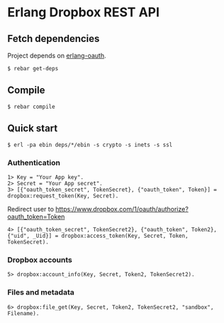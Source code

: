 # Erlang Dropbox REST API

## Fetch dependencies

Project depends on [erlang-oauth](https://github.com/tim/erlang-oauth).

    $ rebar get-deps

## Compile

    $ rebar compile

## Quick start

    $ erl -pa ebin deps/*/ebin -s crypto -s inets -s ssl

### Authentication

    1> Key = "Your App key".
    2> Secret = "Your App secret".
    3> [{"oauth_token_secret", TokenSecret}, {"oauth_token", Token}] = dropbox:request_token(Key, Secret).

Redirect user to https://www.dropbox.com/1/oauth/authorize?oauth_token=Token

    4> [{"oauth_token_secret", TokenSecret2}, {"oauth_token", Token2}, {"uid", _Uid}] = dropbox:access_token(Key, Secret, Token, TokenSecret).

### Dropbox accounts

    5> dropbox:account_info(Key, Secret, Token2, TokenSecret2).

### Files and metadata

    6> dropbox:file_get(Key, Secret, Token2, TokenSecret2, "sandbox", Filename).
